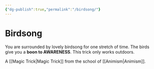 ```yaml
---
{"dg-publish":true,"permalink":"/birdsong/"}
---
```


# Birdsong
You are surrounded by lovely birdsong for one
stretch of time. The birds give you a **boon to AWARENESS**.
This trick only works outdoors.

A [[Magic Trick\|Magic Trick]] from the school of [[Animism\|Animism]].